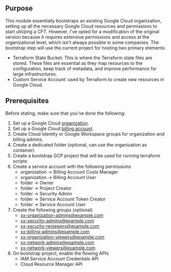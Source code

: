 ## Purpose

This module essentially bootstraps an existing Google Cloud organization, setting up all the necessary Google Cloud resources and permissions to start utilizing a CFT. However, I've opted for a modification of the original version because it requires extensive permissions and access at the organizational level, which isn't always possible in some companies. The bootstrap step will use the current project for hosting two primary elements:
- Terraform State Bucket: This is where the Terraform state files are stored. These files are essential as they map resources to the configuration, keep track of metadata, and improve performance for large infrastructures.
- Custom Service Account: used by Terraform to create new resources in Google Cloud.

## Prerequisites

Before stating, make sure that you've done the following:

1. Set up a Google Cloud [organization](https://cloud.google.com/resource-manager/docs/creating-managing-organization).
2. Set up a Google Cloud [billing account](https://cloud.google.com/billing/docs/how-to/manage-billing-account).
3. Create Cloud Identity or Google Workspace groups for organization and billing admins.
4. Create a dedicated folder (optional, can use the organization as container)
5. Create a bootstrap GCP project that will be used for running terraform scripts
6. Create a service account with the following permissions
    - organization -> Billing Account Costs Manager
    - organization -> Billing Account User
    - folder -> Owner
    - folder -> Project Creator
    - folder -> Security Admin
    - folder -> Service Account Token Creator
    - folder -> Service Account User
7. Create the following groups (optional)
    - xx-organization-admins@example.com
    - xx-security-admins@example.com
    - xx-security-reviewers@example.com
    - xx-billing-admins@example.com
    - xx-organization-viewers@example.com
    - xx-network-admins@example.com
    - xx-network-viewers@example.com
8. On bootstrap project, enable the flowing APIs
    - IAM Service Account Credentials API
    - Cloud Resource Manager API